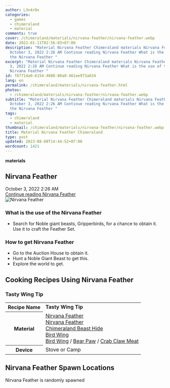 ```yaml
---
author: L3n4r0x
categories:
  - games
  - chimeraland
  - material
comments: true
cover: /chimeraland/materials/nirvana-feather/nirvana-feather.webp
date: 2022-01-11T02:56:03+07:00
description: "Material Nirvana Feather Chimeraland materials Nirvana Feather
  October 3, 2022 2:26 AM Continue reading Nirvana Feather What is the use of
  the Nirvana Feather "
excerpt: "Material Nirvana Feather Chimeraland materials Nirvana Feather October
  3, 2022 2:26 AM Continue reading Nirvana Feather What is the use of the
  Nirvana Feather "
id: f87714a0-6154-4888-80a0-461ee973a634
lang: en
permalink: /chimeraland/materials/nirvana-feather.html
photos:
  - /chimeraland/materials/nirvana-feather/nirvana-feather.webp
subtitle: "Material Nirvana Feather Chimeraland materials Nirvana Feather
  October 3, 2022 2:26 AM Continue reading Nirvana Feather What is the use of
  the Nirvana Feather "
tags:
  - chimeraland
  - material
thumbnail: /chimeraland/materials/nirvana-feather/nirvana-feather.webp
title: Material Nirvana Feather Chimeraland
type: post
updated: 2023-08-08T14:44:52+07:00
wordcount: 1421
---
```


<link
  rel="stylesheet"
  href="https://rawcdn.githack.com/dimaslanjaka/Web-Manajemen/870a349/css/bootstrap-5-3-0-alpha3-wrapper.css"
/>
<section id="bootstrap-wrapper">
  <div data-bs-theme="dark">
    <div
      class="row g-0 border rounded overflow-hidden flex-md-row mb-4 shadow-sm position-relative bg-dark text-light"
    >
      <div class="col p-4 d-flex flex-column position-static">
        <strong class="d-inline-block mb-2 text-success">materials</strong>
        <h2 class="mb-0">Nirvana Feather</h2>
        <div class="mb-1 text-muted">October 3, 2022 2:26 AM</div>
        <a
          href="/chimeraland/materials/nirvana-feather.html"
          class="stretched-link d-none text-primary"
          >Continue reading Nirvana Feather</a
        >
      </div>
      <div class="col-auto d-none d-md-block d-lg-block">
        <img
          src="https://www.webmanajemen.com/chimeraland/materials/nirvana-feather/nirvana-feather.webp"
          alt="Nirvana Feather"
        />
      </div>
    </div>
    <div class="row">
      <div class="col-lg-6 col-12 mb-2">
        <div class="card">
          <div class="card-body">
            <h3 class="card-title">What is the use of the Nirvana Feather</h3>
            <div class="card-text">
              <ul>
                <li>
                  Search for Noble giant beasts, Gripperbirds, for a chance to
                  obtain it. Use it to craft the Feather Set.
                </li>
              </ul>
            </div>
          </div>
        </div>
      </div>
      <div class="col-lg-6 col-12 mb-2">
        <div class="card">
          <div class="card-body">
            <h3 class="card-title">How to get Nirvana Feather</h3>
            <div class="card-text">
              <ul>
                <li>Go to the Auction House to obtain it.</li>
                <li>Hunt a Noble Giant Beast to get this.</li>
                <li>Explore the world to get.</li>
              </ul>
            </div>
          </div>
        </div>
      </div>
      <div class="col-12 mb-2">
        <h2 id="cookable">Cooking Recipes Using Nirvana Feather</h2>
        <div id="recipe-tasty-wing-tip">
          <h3 id="item-tasty-wing-tip">Tasty Wing Tip</h3>
          <div class="mb-2">
            <table class="table">
              <tr>
                <th>Recipe Name</th>
                <td><b>Tasty Wing Tip</b></td>
              </tr>
              <tr>
                <th>Material</th>
                <td>
                  <a
                    class="text-decoration-none text-primary"
                    href="/chimeraland/materials/nirvana-feather.html"
                    >Nirvana Feather</a
                  ><br /><a
                    class="text-decoration-none text-primary"
                    href="/chimeraland/materials/nirvana-feather.html"
                    >Nirvana Feather</a
                  ><br /><a
                    class="text-decoration-none text-primary"
                    href="/chimeraland/materials/chimeraland-beast-hide.html"
                    >Chimeraland Beast Hide</a
                  ><br /><a
                    class="text-decoration-none text-primary"
                    href="/chimeraland/materials/bird-wing.html"
                    >Bird Wing</a
                  ><br /><a
                    class="text-decoration-none text-primary"
                    href="/chimeraland/materials/bird-wing.html"
                    >Bird Wing</a
                  ><span> / </span
                  ><a
                    class="text-decoration-none text-primary"
                    href="/chimeraland/materials/bear-paw.html"
                    >Bear Paw</a
                  ><span> / </span
                  ><a
                    class="text-decoration-none text-primary"
                    href="/chimeraland/materials/crab-claw-meat.html"
                    >Crab Claw Meat</a
                  >
                </td>
              </tr>
              <tr>
                <th>Device</th>
                <td>Stove or Camp</td>
              </tr>
            </table>
          </div>
        </div>
      </div>
      <div class="col-12 mb-2">
        <h2>Nirvana Feather Spawn Locations</h2>
        <p>Nirvana Feather is randomly spawned</p>
      </div>
    </div>
  </div>
</section>